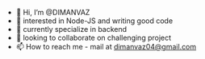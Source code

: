 - 👋 Hi, I’m @DIMANVAZ
- 👀 interested in Node-JS and writing good code
- 🌱 currently specialize in backend
- 💞️ looking to collaborate on challenging project
- 📫 How to reach me  - mail at dimanvaz04@gmail.com
<!---
DIMANVAZ/DIMANVAZ is a ✨ special ✨ repository because its `README.md` (this file) appears on your GitHub profile.
You can click the Preview link to take a look at your changes.
--->
